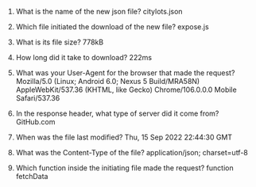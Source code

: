 1. What is the name of the new json file?
   citylots.json
2. Which file initiated the download of the new file?
   expose.js
3. What is its file size?
    778kB
4. How long did it take to download?
    222ms
5. What was your User-Agent for the browser that made the request? 
    Mozilla/5.0 (Linux; Android 6.0; Nexus 5 Build/MRA58N) AppleWebKit/537.36 (KHTML, like Gecko) Chrome/106.0.0.0 Mobile Safari/537.36

6. In the response header, what type of server did it come from?
    GitHub.com

7. When was the file last modified?
    Thu, 15 Sep 2022 22:44:30 GMT

8. What was the Content-Type of the file?
    application/json; charset=utf-8

9.  Which function inside the initiating file made the request?
    function fetchData